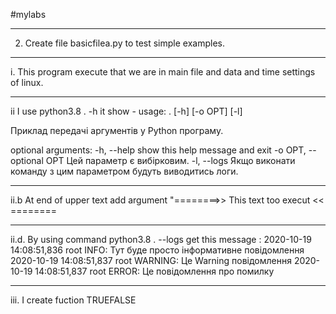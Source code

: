 #mylabs 

***
2. Create file basicfilea.py to test simple examples.
***
i. This program execute that we are in main file and data and time settings of linux.
***
ii I use python3.8 . -h it show - usage: . [-h] [-o OPT] [-l]

Приклад передачі аргументів у Python програму.

optional arguments:
  -h, --help            show this help message and exit
  -o OPT, --optional OPT
                        Цей параметр є вибірковим.
  -l, --logs            Якщо виконати команду з цим параметром будуть
                        виводитись логи.
***
ii.b At end of upper text add argument "========>> This text too execut << ========
***
ii.d. By using command python3.8 . --logs get this message : 2020-10-19 14:08:51,836 root INFO: Тут буде просто інформативне повідомлення
2020-10-19 14:08:51,837 root WARNING: Це Warning повідомлення
2020-10-19 14:08:51,837 root ERROR: Це повідомлення про помилку
***
iii. I create fuction TRUEFALSE
